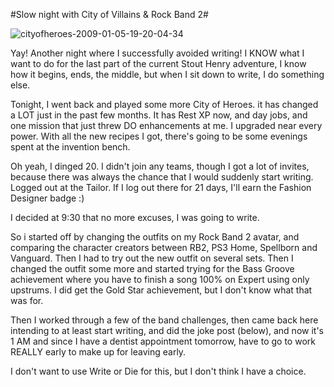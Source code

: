 #Slow night with City of Villains & Rock Band 2#

![](http://westkarana.com/wp-content/uploads/2009/01/cityofheroes-2009-01-05-19-20-04-34.jpg "cityofheroes-2009-01-05-19-20-04-34")

Yay! Another night where I successfully avoided writing! I KNOW what I want to do for the last part of the current Stout Henry adventure, I know how it begins, ends, the middle, but when I sit down to write, I do something else.

Tonight, I went back and played some more City of Heroes. it has changed a LOT just in the past few months. It has Rest XP now, and day jobs, and one mission that just threw DO enhancements at me. I upgraded near every power. With all the new recipes I got, there's going to be some evenings spent at the invention bench.

Oh yeah, I dinged 20. I didn't join any teams, though I got a lot of invites, because there was always the chance that I would suddenly start writing. Logged out at the Tailor. If I log out there for 21 days, I'll earn the Fashion Designer badge :)

I decided at 9:30 that no more excuses, I was going to write.

So i started off by changing the outfits on my Rock Band 2 avatar, and comparing the character creators between RB2, PS3 Home, Spellborn and Vanguard. Then I had to try out the new outfit on several sets. Then I changed the outfit some more and started trying for the Bass Groove achievement where you have to finish a song 100% on Expert using only upstrums. I did get the Gold Star achievement, but I don't know what that was for.

Then I worked through a few of the band challenges, then came back here intending to at least start writing, and did the joke post (below), and now it's 1 AM and since I have a dentist appointment tomorrow, have to go to work REALLY early to make up for leaving early.

I don't want to use Write or Die for this, but I don't think I have a choice.

